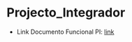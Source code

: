 # Projecto_Integrador

- Link Documento Funcional PI: [link](https://docs.google.com/document/d/18Tppe1ureSeT_4Wd8ecLEwqH6tUaAR6iCdg0JIdJUc0/edit?usp=sharing)
